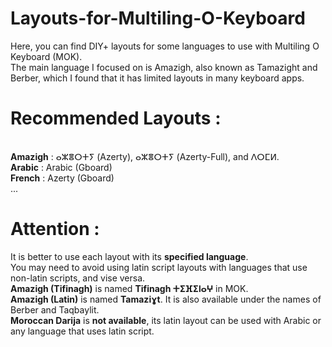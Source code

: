 # Layouts-for-Multiling-O-Keyboard
Here, you can find DIY+ layouts for some languages to use with Multiling O Keyboard (MOK).
<br>The main language I focused on is Amazigh, also known as Tamazight and Berber, which I found that it has limited layouts in many keyboard apps.
# Recommended Layouts :
<br>**Amazigh** : ⴰⵣⴻⵔⵜⵢ (Azerty), ⴰⵣⴻⵔⵜⵢ (Azerty-Full), and ⴷⵔⵎⵍ.
<br>**Arabic** : Arabic (Gboard)
<br>**French** : Azerty (Gboard)
<br>...

# Attention :
It is better to use each layout with its **specified language**.
<br>You may need to avoid using latin script layouts with languages that use non-latin scripts, and vise versa.
<br>**Amazigh (Tifinagh)** is named **Tifinagh ⵜⵉⴼⵉⵏⴰⵖ** in MOK.
<br>**Amazigh (Latin)** is named **Tamaziɣt**. It is also available under the names of Berber and Taqbaylit.
<br>**Moroccan Darija** is **not available**, its latin layout can be used with Arabic or any language that uses latin script.
